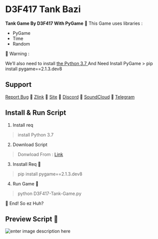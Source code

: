 # **D3F417 Tank Bazi**

**Tank Game By D3F417 With PyGame**
🥷 This Game uses libraries :

 - PyGame
 - Time
 - Random

🥷 Warning : 

We’ll also need to install [the Python 3.7 ](https://www.python.org/downloads/release/python-370/)
And Need Install PyGame > pip install pygame==2.1.3.dev8

## Support

[Report Bug](mrrobotha3@gmail.com) 🥷 [Zlink](https://zil.ink/d3f417) 🥷 [Site](https://d3f417.site) 🥷 [Discord](https://discord.com/users/755142355400786006) 🥷 [SoundCloud](https://soundcloud.com/d3f417) 🥷 [Telegram](https://t.me/ItzSabine)
## Install & Run Script

 1. Install req

> install Python 3.7

2. Download Script

> Donwload  From : [Link](https://github.com/mss-d3f417/Currency-Converter.git)

 3. Insstall Req 🥷

> pip install pygame==2.1.3.dev8

 4. Run Game 🥷

> python D3F417-Tank-Game.py

🥷 End! So ez Huh? 

## Preview Script 🥷

![enter image description here](https://s8.uupload.ir/files/bandicam_2024-02-19_01-13-01-716_3a3q.jpg)
